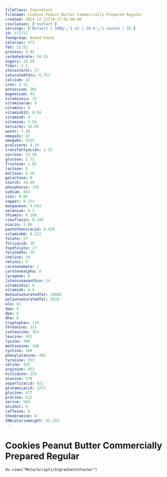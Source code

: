 ```yaml
---
fileClass: Ingredient
filename: Cookies Peanut Butter Commercially Prepared Regular
created: 2024-12-21T19:27:02-06:00
cssclasses: ['nutFact']
servings: ['Default | 100g','1 oz | 28.4','1 cookie | 31']
id: 172727
foodgroup: Baked Foods
calories: 473
fat: 23.82
protein: 8.92
carbohydrate: 58.15
sugars: 28.58
fiber: 2.1
cholesterol: 27
saturatedfats: 6.751
calcium: 41
iron: 2.11
potassium: 202
magnesium: 44
vitaminaiu: 32
vitaminarae: 9
vitaminc: 0
vitaminb12: 0.04
vitamind: 0
vitamine: 3.53
netcarbs: 56.05
water: 7.28
omega3s: 87
omega6s: 3525
pralscore: 4.19
transfattyacids: 1.25
sucrose: 23.58
glucose: 2.72
fructose: 2.02
lactose: 0
maltose: 0.26
galactose: 0
starch: 24.69
phosphorus: 156
sodium: 463
zinc: 0.86
copper: 0.153
manganese: 0.643
selenium: 6.3
thiamin: 0.208
riboflavin: 0.208
niacin: 3.86
pantothenicacid: 0.429
vitaminb6: 0.122
folate: 57
folicacid: 30
foodfolate: 27
folatedfe: 78
choline: 10
retinol: 9
carotenebeta: 1
carotenealpha: 0
lycopene: 0
luteinzeaxanthin: 14
vitamindiu: 0
vitamink: 4.4
monounsaturatedfat: 10800
polyunsaturatedfat: 3610
ala: 81
epa: 4
dpa: 0
dha: 0
tryptophan: 110
threonine: 323
isoleucine: 363
leucine: 652
lysine: 380
methionine: 148
cystine: 160
phenylalanine: 485
tyrosine: 353
valine: 425
arginine: 852
histidine: 225
alanine: 370
asparticacid: 922
glutamicacid: 2271
glycine: 477
proline: 612
serine: 504
alcohol: 0
caffeine: 0
theobromine: 0
200calorieweight: 42.283
---
```


# Cookies Peanut Butter Commercially Prepared Regular

```dataviewjs
dv.view("Meta/Scripts/IngredientsFooter")
```